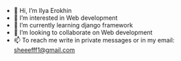- 👋 Hi, I’m Ilya Erokhin
- 👀 I’m interested in Web development
- 🌱 I’m currently learning django framework
- 💞️ I’m looking to collaborate on Web development
- 📫 To reach me write in private messages or in my email: sheeefff1@gmail.com

<!---
ErokhIN1/ErokhIN1 is a ✨ special ✨ repository because its `README.md` (this file) appears on your GitHub profile.
You can click the Preview link to take a look at your changes.
--->
